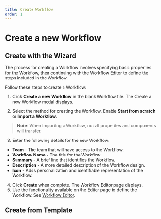 ```yaml
---
title: Create Workflow
order: 1
---
```


# Create a new Workflow

## Create with the Wizard

The process for creating a Workflow involves specifying basic properties for the Workflow, then continuing with the Workflow Editor to define the steps included in the Workflow.

Follow these steps to create a Workflow:

1. Click **Create a new Workflow** in the blank Workflow tile. The Create a new Workflow modal displays.

2. Select the method for creating the Workflow. Enable **Start from scratch** or **Import a Workflow**.

> **Note**: When importing a Workflow, not all properties and components will transfer.

3. Enter the following details for the new Workflow:

- **Team** - The team that will have access to the Workflow.
- **Workflow Name** - The title for the Workflow.
- **Summary** - A brief line that identifies the Workflow.
- **Description** - A more detailed description of the Workflow design.
- **Icon** - Adds personalization and identifiable representation of the Workflow.

4. Click **Create** when complete. The Workflow Editor page displays.
5. Use the functionality available on the Editor page to define the Workflow. See [Workflow Editor](../guides/workflow-editor).

## Create from Template